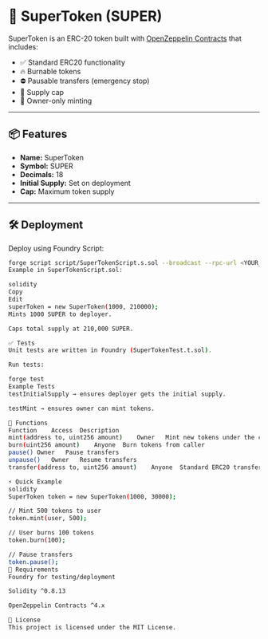 # 🚀 SuperToken (SUPER)

SuperToken is an ERC-20 token built with [OpenZeppelin Contracts](https://docs.openzeppelin.com/contracts/) that includes:

- ✅ Standard ERC20 functionality
- 🔥 Burnable tokens
- ⛔ Pausable transfers (emergency stop)
- 🎯 Supply cap
- 👑 Owner-only minting

---

## 📦 Features

- **Name:** SuperToken  
- **Symbol:** SUPER  
- **Decimals:** 18  
- **Initial Supply:** Set on deployment  
- **Cap:** Maximum token supply  

---

## 🛠️ Deployment

Deploy using Foundry Script:

```bash
forge script script/SuperTokenScript.s.sol --broadcast --rpc-url <YOUR_RPC>
Example in SuperTokenScript.sol:

solidity
Copy
Edit
superToken = new SuperToken(1000, 210000);
Mints 1000 SUPER to deployer.

Caps total supply at 210,000 SUPER.

✅ Tests
Unit tests are written in Foundry (SuperTokenTest.t.sol).

Run tests:

forge test
Example Tests
testInitialSupply → ensures deployer gets the initial supply.

testMint → ensures owner can mint tokens.

📜 Functions
Function	Access	Description
mint(address to, uint256 amount)	Owner	Mint new tokens under the cap
burn(uint256 amount)	Anyone	Burn tokens from caller
pause()	Owner	Pause transfers
unpause()	Owner	Resume transfers
transfer(address to, uint256 amount)	Anyone	Standard ERC20 transfer

⚡ Quick Example
solidity
SuperToken token = new SuperToken(1000, 30000);

// Mint 500 tokens to user
token.mint(user, 500);

// User burns 100 tokens
token.burn(100);

// Pause transfers
token.pause();
🧪 Requirements
Foundry for testing/deployment

Solidity ^0.8.13

OpenZeppelin Contracts ^4.x

📄 License
This project is licensed under the MIT License.